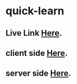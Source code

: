# quick-learn

## Live Link [Here](https://quick-learn-35746.web.app).

## client side [Here](https://github.com/itskawsarjamil/quick-learn-client-side).

## server side [Here](https://github.com/itskawsarjamil/quick-learn-server-side).
